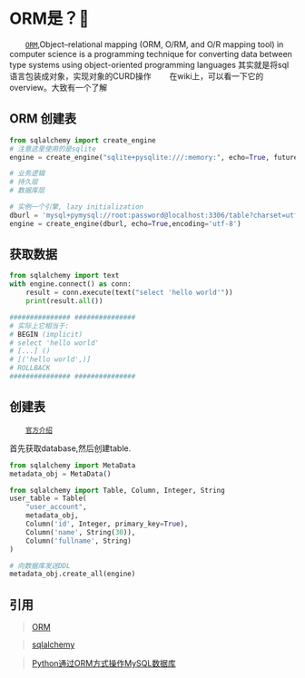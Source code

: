 # ORM是？:cherry_blossom:
&emsp;&emsp;[`ORM`](https://en.wikipedia.org/wiki/Object%E2%80%93relational_mapping),Object–relational mapping (ORM, O/RM, and O/R mapping tool) in computer science is a programming technique for converting data between type systems using object-oriented programming languages
其实就是将sql语言包装成对象，实现对象的CURD操作
&emsp;&emsp;在wiki上，可以看一下它的overview。大致有一个了解

## ORM 创建表
```python
from sqlalchemy import create_engine
# 注意这里使用的是sqlite
engine = create_engine("sqlite+pysqlite:///:memory:", echo=True, future=True)

# 业务逻辑
# 持久层
# 数据库层

# 实例一个引擎, lazy initialization
dburl = 'mysql+pymysql://root:password@localhost:3306/table?charset=utf8mb4'
engine = create_engine(dburl, echo=True,encoding='utf-8')
```

## 获取数据
```python
from sqlalchemy import text
with engine.connect() as conn:
    result = conn.execute(text("select 'hello world'"))
    print(result.all())

############### ###############
# 实际上它相当于:
# BEGIN (implicit)
# select 'hello world'
# [...] ()
# [('hello world',)]
# ROLLBACK
############### ###############
```

## 创建表
&emsp;&emsp;[`官方介绍`](https://www.osgeo.cn/sqlalchemy/tutorial/metadata.html)

首先获取database,然后创建table.
```python
from sqlalchemy import MetaData
metadata_obj = MetaData()

from sqlalchemy import Table, Column, Integer, String
user_table = Table(
    "user_account",
    metadata_obj,
    Column('id', Integer, primary_key=True),
    Column('name', String(30)),
    Column('fullname', String)
)

# 向数据库发送DDL
metadata_obj.create_all(engine)
```

## 引用
>[ORM](https://en.wikipedia.org/wiki/Object%E2%80%93relational_mapping)

>[sqlalchemy](https://www.osgeo.cn/sqlalchemy/index.html)

>[Python通过ORM方式操作MySQL数据库](https://blog.csdn.net/HG0724/article/details/112332393)